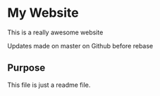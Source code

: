 # My Website 

This is a really awesome website

Updates made on master on Github before rebase 

## Purpose 

This file is just a readme file.
